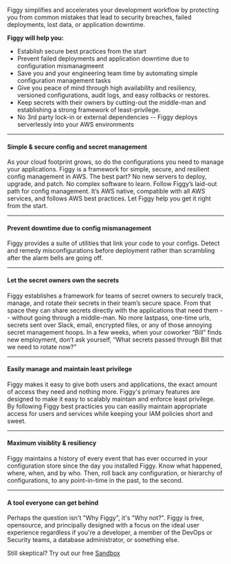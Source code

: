 Figgy simplifies and accelerates your development workflow by protecting you from common mistakes that lead to security 
breaches, failed deployments, lost data, or application downtime.


**Figgy will help you:**

- Establish secure best practices from the start
- Prevent failed deployments and application downtime due to configuration mismanagmeent
- Save you and your engineering team time by automating simple configuration management tasks
- Give you peace of mind through high availability and resiliency, versioned configurations, audit logs, and easy rollbacks or restores.
- Keep secrets with their owners by cutting-out the middle-man and establishing a strong framework of least-privilege. 
- No 3rd party lock-in or external dependencies -- Figgy deploys serverlessly into your AWS environments


---

#### Simple & secure config and secret management
As your cloud footprint grows, so do the configurations you need to manage your applications. 
Figgy is a framework for simple, secure, and resilient config management in AWS. The best part? No new servers to 
deploy, upgrade, and patch. No complex software to learn. Follow Figgy’s laid-out path for config management. 
It’s AWS native, compatible with all AWS services, and follows AWS best practices. Let Figgy help you get it right from the start.

---
#### Prevent downtime due to config mismanagement
Figgy provides a suite of utilities that link your code to your configs. 
Detect and remedy misconfigurations before deployment rather than scrambling after the alarm bells are going off.

---
#### Let the secret owners own the secrets
Figgy establishes a framework for teams of secret owners to securely track, manage, and rotate their secrets in their 
team’s secure space. From that space they can share secrets directly with the applications that need them -- 
without going through a middle-man. No more lastpass, one-time urls, secrets sent over Slack, email, encrypted files, 
or any of those annoying secret management hoops. In a few weeks, when your coworker “Bill” finds new employment, 
don’t ask yourself, “What secrets passed through Bill that we need to rotate now?”

---
#### Easily manage and maintain least privilege
Figgy makes it easy to give both users and applications, the exact amount of access they need and nothing more. Figgy's 
primary features are designed to make it easy to scalably maintain and enforce least privilege. By following Figgy best
practicies you can easiliy maintain appropriate access for users and services while keeping your IAM policies short and sweet.

---
#### Maximum visiblity & resiliency
Figgy maintains a history of every event that has ever occurred in your configuration store since the day you 
installed Figgy. Know what happened, where, when, and by who. Then, roll back any configuration, 
or hierarchy of configurations, to any point-in-time in the past, to the second.

---
#### A tool everyone can get behind
Perhaps the  question isn't "Why Figgy", it's "Why not?". Figgy is free, opensource, and principally designed with a 
focus on the ideal user experience regardless if you're a developer, a member of the DevOps or Security teams, 
a database administrator, or something else.


Still skeptical? Try out our free [Sandbox](/docs/getting-started/sandbox/)